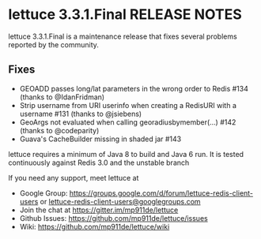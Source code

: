 # lettuce 3.3.1.Final RELEASE NOTES

lettuce 3.3.1.Final is a maintenance release that fixes several problems reported
by the community.

Fixes
-----
* GEOADD passes long/lat parameters in the wrong order to Redis #134 (thanks to @IdanFridman)
* Strip username from URI userinfo when creating a RedisURI with a username #131 (thanks to @jsiebens)
* GeoArgs not evaluated when calling georadiusbymember(...) #142 (thanks to @codeparity)
* Guava's CacheBuilder missing in shaded jar #143

lettuce requires a minimum of Java 8 to build and Java 6 run. It is tested
continuously against Redis 3.0 and the unstable branch

If you need any support, meet lettuce at

* Google Group: https://groups.google.com/d/forum/lettuce-redis-client-users
                or lettuce-redis-client-users@googlegroups.com
* Join the chat at https://gitter.im/mp911de/lettuce
* Github Issues: https://github.com/mp911de/lettuce/issues
* Wiki: https://github.com/mp911de/lettuce/wiki
